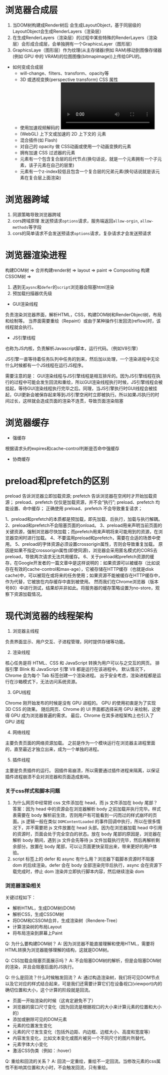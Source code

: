 # 浏览器合成层

1. 当DOM树构建成Render树后 会生成LayoutObject，基于同层级的LayoutObject会生成RenderLayers（渲染层）
2. 在生成RenderLayers（渲染层）的过程中某些特殊的RenderLayers（渲染层）会形成合成层，会单独拥有一个GraphicsLayer（图形层）
3. GraphicsLaye（图形层）作为纹理(从主存储器(例如 RAM)移动到图像存储器(例如 GPU 中的 VRAM)的位图图像(bitmapimage))上传给GPU的。

- 如何变成合成层
    - will-change、filters、transform、opacity等
    - 3D 或透视变换(perspective transform) CSS 属性
    - 使用加速视频解码的 <video> 元素 拥有 3D
    - (WebGL) 上下文或加速的 2D 上下文的 <canvas> 元素
    - 混合插件(如 Flash)
    - 对自己的 opacity 做 CSS动画或使用一个动画变换的元素
    - 拥有加速 CSS 过滤器的元素
    - 元素有一个包含复合层的后代节点(换句话说，就是一个元素拥有一个子元素，该子元素在自己的层里)
    - 元素有一个z-index较低且包含一个复合层的兄弟元素(换句话说就是该元素在复合层上面渲染)

# 浏览器跨域
1. 同源策略导致浏览器跨域
2. cors跨域原理  发送预请求`options`请求，服务端返回`allow-orgin`, `allow-methods`等字段
3. cors的简单请求不会发送预请求`options`请求，复杂请求才会发送预请求

# 浏览器渲染进程

构建DOM树 => 
                合并构建render树 => layout => paint => Compositing
构建CSSOM树 => 

1. 遇到无`aysnc`和`defer`的`script`浏览器会阻塞html渲染
2. 预加载扫描器优先级

- GUI渲染线程

负责渲染浏览器界面，解析HTML，CSS，构建DOM树和RenderObject树，布局和绘制等。
当界面需要重绘（Repaint）或由于某种操作引发回流(reflow)时，该线程就会执行。

- JS引擎线程

也称为JS内核，负责解析Javascript脚本，运行代码。（例如V8引擎）

JS引擎一直等待着任务队列中任务的到来，然后加以处理，一个渲染进程中无论什么时候都有一个JS线程在运行JS程序。

需要注意的是：
GUI渲染线程与JS引擎线程是相互排斥的。因为JS引擎线程在执行的过程中可能会发生回流和重绘，所以GUI渲染线程执行时候，JS引擎线程会被挂起，等待GUI渲染线程执行完毕之后。同理，当JS引擎执行时GUI线程会被挂起，GUI更新会被保存起来等到JS引擎空闲时立即被执行。所以如果JS执行的时间过长，这样就会造成页面的渲染不连贯，导致页面渲染阻塞


# 浏览器缓存

- 强缓存

根据请求头的expires和cache-control判断是否命中强缓存

- 协商缓存

# preload和prefetch的区别

preload 告诉浏览器立即加载资源;
prefetch 告诉浏览器在空闲时才开始加载资源；
preload、prefetch 仅仅是加载资源，并不会“执行”;
preload、prefetch 均能设置、命中缓存；
正确使用 preload、prefetch 不会导致重复请求；

1、preload和prefetch的本质都是预加载，即先加载、后执行，加载与执行解耦。
2、preload和prefetch不会阻塞页面的onload。
3、preload用来声明当前页面的关键资源，强制浏览器尽快加载；而prefetch用来声明将来可能用到的资源，在浏览器空闲时进行加载。
4、不要滥用preload和prefetch，需要在合适的场景中使用。
5、preload的字体资源必须设置crossorigin属性，否则会导致重复加载。
原因是如果不指定crossorigin属性(即使同源)，浏览器会采用匿名模式的CORS去preload，导致两次请求无法共用缓存。
6、关于preload和prefetch资源的缓存，在Google开发者的一篇文章中是这样说明的：如果资源可以被缓存（比如说存在有效的cache-control和max-age），它被存储在HTTP缓存（也就是disk cache)中，可以被现在或将来的任务使用；如果资源不能被缓存在HTTP缓存中，作为代替，它被放在内存缓存中直到被使用。
然而我们在Chrome浏览器（版本号80）中进行测试，结果却并非如此。将服务器的缓存策略设置为no-store，观察下资源加载情况。


# 现代浏览器的线程架构
1. 浏览器主线程

负责界面显示、用户交互、子进程管理，同时提供存储等功能。

2. 渲染线程

核心任务是将 HTML、CSS 和 JavaScript 转换为用户可以与之交互的网页。
排版引擎 Blink 和 JavaScript 引擎 V8 都是运行在该进程中。
默认情况下，Chrome 会为每个 Tab 标签创建一个渲染进程。
出于安全考虑，渲染进程都是运行在沙箱模式下，无法访问系统资源。

3. GPU线程

Chrome 刚开始发布的时候是没有 GPU 进程的。
GPU 的使用初衷是为了实现 3D CSS 的效果。
随后网页、Chrome 的 UI 界面都选择采用 GPU 来绘制，这使得 GPU 成为浏览器普遍的需求。
最后，Chrome 在其多进程架构上也引入了 GPU 进程

4. 网络线程

主要负责页面的网络资源加载。
之前是作为一个模块运行在浏览器主进程里面的，直至最近才独立出来，成为一个单独的进程。

5. 插件线程

主要是负责插件的运行。
因插件易崩溃，所以需要通过插件进程来隔离，以保证插件进程崩溃不会对浏览器和页面造成影响。


### 关于css样式和脚本问题
1. 为什么网页中经常把 css 文件添加在 head，而 js 文件添加在 body 尾部？
答案：因为 head 中的资源会在浏览器解析 body 之前加载并执行完毕。样式表需要在 body 解析前生效，否则用户有可能看到一闪而过的样式崩坏的页面。js 逻辑一般在类似 `DOMContentLoaded` 的事件回调中执行，所以在很多情况下，并不需要把 js 文件放置在 head 头部。因为在浏览器加载 head 中引用的资源时，页面会处于完全空白的状态。放在 body 尾部的原因是，浏览器在解析 body 期间，遇到 js 文件会先等待 js 文件加载执行完毕，然后再解析剩余部分。放置在 body 尾部，可以让页面更快呈现出来，带来更好的用户体验。
2. script 标签上的 defer 和 async 有什么用？浏览器下载脚本资源时不阻塞 dom 的后续渲染。defer 会在 body 全部渲染完毕后执行，async 会在资源下载完成时，停止 dom 渲染并立即执行脚本内容，然后继续渲染 dom


### 浏览器渲染相关
关键过程如下：
- 解析HTML，生成DOM树(DOM)
- 解析CSS，生成CSSOM树
- 将DOM和CSSOM合并，生成渲染树（Rendere-Tree）
- 计算渲染树的布局Layout
- 将布局渲染到屏幕上Paint

Q: 为什么要构建DOM树？
A: 因为浏览器不能直接理解和使用HTML，需要将HTML转换为浏览器能够理解的结构，这就是DOM树。

Q: CSS加载会阻塞页面展示吗？
A: 不会阻塞DOM树的解析，但是会阻塞DOM树的渲染，并且会阻塞后面的JS执行。

Q: 什么是回流？什么时候触发回流？
A: 通过构造渲染树，我们将可见DOM节点以及它对应的样式结合起来，可是我们还需要计算它们在设备视口(viewport)内的确切位置和大小，这个计算的阶段就是回流。

- 页面一开始渲染的时候（这肯定避免不了）
- 浏览器的窗口尺寸变化（因为回流是根据视口的大小来计算元素的位置和大小的）
- 添加或删除可见的DOM元素
- 元素的位置发生变化
- 元素的尺寸发生变化（包括外边距、内边框、边框大小、高度和宽度等）
- 内容发生变化，比如文本变化或图片被另一个不同尺寸的图片所替代。
- 元素字体大小变化
- 激活CSS伪类（例如：:hover）

Q: 重绘和回流的关系？
A: 回流一定重绘，重绘不一定回流。当修改元素的css属性不影响其位置和大小时，不会触发回流，只有重绘。
